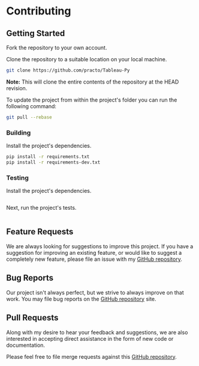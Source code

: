 # Contributing

## Getting Started

Fork the repository to your own account.

Clone the repository to a suitable location on your local machine.

```bash
git clone https://github.com/practo/Tableau-Py
```

**Note:** This will clone the entire contents of the repository at the HEAD revision.

To update the project from within the project's folder you can run the following command:

```bash
git pull --rebase
```

### Building

Install the project's dependencies.

```bash
pip install -r requirements.txt
pip install -r requirements-dev.txt
```

### Testing

Install the project's dependencies.

```bash
```

Next, run the project's tests.

```bash
```

## Feature Requests

We are always looking for suggestions to improve this project. If you have a suggestion for improving an existing feature, or would like to suggest a completely new feature, please file an issue with my [GitHub repository](https://github.com/anuragagarwal561994/auto_extract/issues).

## Bug Reports

Our project isn't always perfect, but we strive to always improve on that work. You may file bug reports on the [GitHub repository](https://github.com/practo/Tableau-Py/issues) site.

## Pull Requests

Along with my desire to hear your feedback and suggestions, we are also interested in accepting direct assistance in the form of new code or documentation.

Please feel free to file merge requests against this [GitHub repository](https://github.com/practo/Tableau-Py/pulls).
